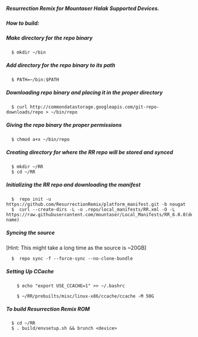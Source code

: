 ##### Resurrection Remix for Mountaser Halak Supported Devices. 


##### How to build:


##### Make directory for the repo binary

      $ mkdir ~/bin

##### Add directory for the repo binary to its path

      $ PATH=~/bin:$PATH

##### Downloading repo binary and placing it in the proper directory

      $ curl http://commondatastorage.googleapis.com/git-repo-downloads/repo > ~/bin/repo

##### Giving the repo binary the proper permissions

      $ chmod a+x ~/bin/repo

##### Creating directory for where the RR repo will be stored and synced

      $ mkdir ~/RR
      $ cd ~/RR

##### Initializing the RR repo and downloading the manifest

      $  repo init -u https://github.com/ResurrectionRemix/platform_manifest.git -b nougat
      $  curl --create-dirs -L -o .repo/local_manifests/RR.xml -O -L https://raw.githubusercontent.com/mountaser/Local_Manifests/RR_6.0.0(device name)

##### Syncing the source
[Hint: This might take a long time as the source is ~20GB]

      $  repo sync -f --force-sync --no-clone-bundle

##### Setting Up CCache

        $ echo "export USE_CCACHE=1" >> ~/.bashrc
      
        $ ~/RR/prebuilts/misc/linux-x86/ccache/ccache -M 50G
    
##### To build Resurrection Remix ROM

      $ cd ~/RR
      $ . build/envsetup.sh && brunch <device>
